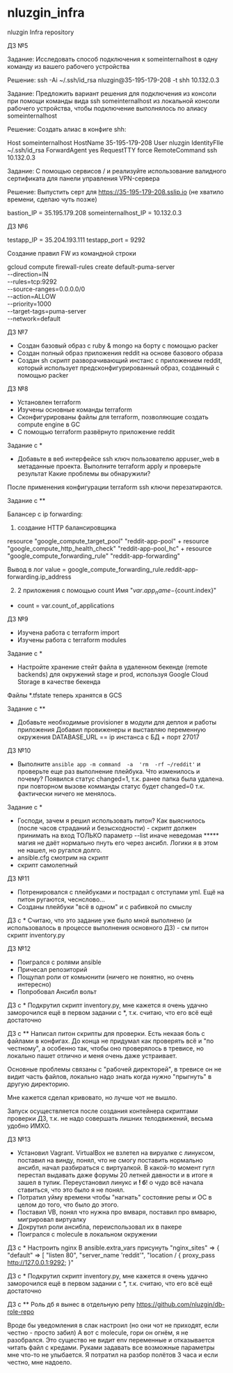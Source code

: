 # nluzgin_infra
nluzgin Infra repository


ДЗ №5

Задание:
Исследовать способ подключения к someinternalhost в одну команду из вашего рабочего устройства

Решение:
ssh -Ai ~/.ssh/id_rsa nluzgin@35-195-179-208 -t shh 10.132.0.3


Задание:
Предложить вариант решения для подключения из консоли при помощи команды вида ssh someinternalhost из локальной консоли рабочего устройства, чтобы подключение выполнялось по алиасу someinternalhost 

Решение:
Создать алиас в конфиге shh:

Host someinternalhost
	HostName 35-195-179-208
    User nluzgin
    IdentityFIle ~/.ssh/id_rsa
	ForwardAgent yes
	RequestTTY force
	RemoteCommand ssh 10.132.0.3


Задание:
С помощью сервисов / и реализуйте использование валидного сертификата для панели управления VPN-сервера

Решение:
Выпустить серт для https://35-195-179-208.sslip.io (не хватило времени, сделаю чуть позже)


bastion_IP = 35.195.179.208
someinternalhost_IP = 10.132.0.3


ДЗ №6


testapp_IP = 35.204.193.111
testapp_port = 9292

Создание правил FW из командной строки

gcloud compute firewall-rules create default-puma-server \
	--direction=IN \
	--rules=tcp:9292 \
	--source-ranges=0.0.0.0/0 \
	--action=ALLOW \
	--priority=1000 \
	--target-tags=puma-server \
	--network=default

ДЗ №7
- Создан базовый образ с ruby & mongo на борту с помощью packer
- Создан полный образ приложения reddit на основе базового образа
- Создан sh скрипт разворачивающий инстанс с приложением reddit, который использует предсконфигурированный образ, созданный с помощью packer

ДЗ №8
- Установлен terraform
- Изучены основные команды terraform
- Сконфигурированы файлы для terraform, позволяющие создать compute engine в GC
- С помощью terraform развёрнуто приложение reddit

Задание с *

- Добавьте в веб интерфейсе ssh ключ пользователю appuser_web в метаданные проекта. Выполните terraform apply и проверьте результат Какие проблемы вы обнаружили? 

После применения конфигурации terraform ssh ключи перезатираются.


Задание с **

Балансер с ip forwarding:

1) создание HTTP балансировщика

resource "google_compute_target_pool" "reddit-app-pool" 
+
resource "google_compute_http_health_check" "reddit-app-pool_hc"
+
resource "google_compute_forwarding_rule" "reddit-app-forwarding"

Вывод в лог value = google_compute_forwarding_rule.reddit-app-forwarding.ip_address

2) 2 приложения с помощью count
Имя "${var.app_name}-${count.index}"
+ count = var.count_of_applications


ДЗ №9
- Изучена работа с terraform import
- Изучены работа с terraform modules

Задание с *

- Настройте хранение стейт файла в удаленном бекенде (remote backends) для окружений stage и prod, используя Google Cloud Storage в качестве бекенда

Файлы *.tfstate теперь хранятся в GCS


Задание с **
- Добавьте необходимые provisioner в модули для деплоя и работы приложения
Добавил провиженеры и выставляю переменную окружения DATABASE_URL == ip инстанса с БД + порт 27017

ДЗ №10

- Выполните  `ansible app -m command  -a  'rm  -rf ~/reddit'` и проверьте еще раз выполнение плейбука.  Что изменилось и почему?
Появился статус changed=1, т.к. ранее папка была удалена. при повторном вызове комманды статус будет changed=0 т.к. фактически ничего не менялось.

Задание с *
- Господи, зачем я решил использовать питон?
Как выяснилось (после часов страданий и безысходности) - скрипт должен принимать на вход ТОЛЬКО параметр --list иначе неведомая ***** магия не даёт нормально пнуть его через ансибл.
Логики я в этом не нашел, но ругался долго.
- ansible.cfg смотрим на скрипт
- скрипт самолепный

ДЗ №11
- Потренировался с плейбуками и пострадал с отступами yml. Ещё на питон ругаются, чеснслово...
- Созданы плейбуки "всё в одном" и с рабивкой по смыслу

ДЗ с *
Считаю, что это задание уже было мной выполнено (и использовалось в процессе выполнения основного ДЗ) - см питон скрипт inventory.py


ДЗ №12
- Поигрался с ролями ansible
- Причесал репозиторий
- Пощупал роли от комьюнити (ничего не понятно, но очень интересно)
- Попробовал Ансибл вольт

ДЗ с *
Подкрутил скрипт inventory.py, мне кажется я очень удачно заморочился ещё в первом задании с *, т.к. считаю, что его всё ещё достаточно

ДЗ с **
Написал питон скрипты для проверки. Есть некаая боль с файлами в конфигах. До конца не придумал как проверять всё и "по честному", а особенно так, чтобы оно проверялось в тревисе, но локально пашет отлично и меня очень даже устраивает.

Основные проблемы связаны с "рабочей директорей", в тревисе он не видит часть файлов, локально надо знать когда нужно "прыгнуть" в другую директорию.

Мне кажется сделал кривовато, но лучше чот не вышло.

Запуск осуществляется после создания контейнера скриптами проверки ДЗ, т.к. не надо совершать лишних телодвижений, весьма удобно ИМХО.


ДЗ №13
- Установил Vagrant. VirtualBox не взлетел на вируалке с линуксом, поставил на винду, понял, что не смогу поставить нормально ансибл, начал разбираться с виртуалкой. В какой-то момент гугл перестал выдавать даже форумы 20 летней давности и в итоге я зашел в тупик.
Переустановил линукс и ****! б****! о чудо всё начала ставиться, что это было я не понял.
- Потратил уйму времени чтобы "нагнать" состояние репы и ОС в целом до того, что было до этого.
- Поставил VB, понял что нужна про вмваря, поставил про вмварю, мигрировал виртуалку
- Докрутил роли ансибла, переиспользовал их в пакере
- Поигрался с molecule в локальном окружении

ДЗ с *
Настроить nginx
В ansible.extra_vars присунуть
"nginx_sites" => {
          "default" => [
            "listen 80",
            "server_name 'reddit'",
            "location / { proxy_pass http://127.0.0.1:9292; }"


ДЗ с *
Подкрутил скрипт inventory.py, мне кажется я очень удачно заморочился ещё в первом задании с *, т.к. считаю, что его всё ещё достаточно

ДЗ с **
Роль дб я вынес в отдельную репу
https://github.com/nluzgin/db-role-repo

Вроде бы уведомления в слак настроил (но они чот не приходят, если честно - просто забил)
А вот с molecule, гори он огнём, я не разобрался.
Это существо не видит env переменные и отказывается читать файл с кредами. Руками задавать все возможные параметры мне что-то не улыбается. Я потратил на разбор полётов 3 часа и если честно, мне надоело.

